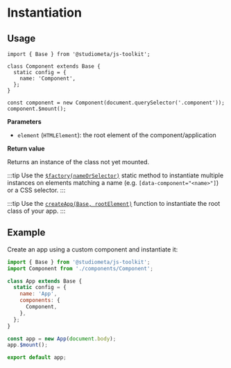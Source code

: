 # Instantiation

## Usage

```js{9}
import { Base } from '@studiometa/js-toolkit';

class Component extends Base {
  static config = {
    name: 'Component',
  };
}

const component = new Component(document.querySelector('.component'));
component.$mount();
```

**Parameters**
- `element` (`HTMLElement`): the root element of the component/application

**Return value**

Returns an instance of the class not yet mounted.

:::tip
Use the [`$factory(nameOrSelector)`](./static-methods.html#factory-nameorselector) static method to instantiate multiple instances on elements matching a name (e.g. `[data-component="<name>"]`) or a CSS selector.
:::

:::tip
Use the [`createApp(Base, rootElement)`](./helpers/createApp.html) function to instantiate the root class of your app.
:::

## Example

Create an app using a custom component and instantiate it:

```js
import { Base } from '@studiometa/js-toolkit';
import Component from './components/Component';

class App extends Base {
  static config = {
    name: 'App',
    components: {
      Component,
    },
  };
}

const app = new App(document.body);
app.$mount();

export default app;
```

